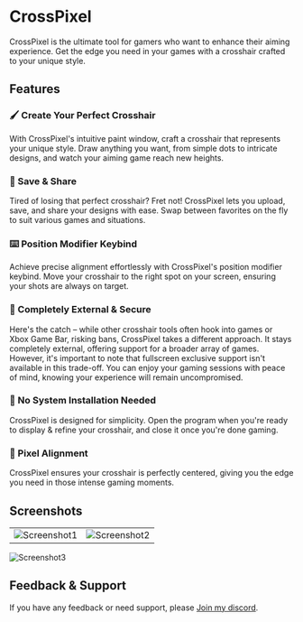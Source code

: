 # CrossPixel

CrossPixel is the ultimate tool for gamers who want to enhance their aiming experience. Get the edge you need in your games with a crosshair crafted to your unique style.

## Features

### 🖌️ Create Your Perfect Crosshair
With CrossPixel's intuitive paint window, craft a crosshair that represents your unique style. Draw anything you want, from simple dots to intricate designs, and watch your aiming game reach new heights.

### 💾 Save & Share
Tired of losing that perfect crosshair? Fret not! CrossPixel lets you upload, save, and share your designs with ease. Swap between favorites on the fly to suit various games and situations.

### ⌨️ Position Modifier Keybind
Achieve precise alignment effortlessly with CrossPixel's position modifier keybind. Move your crosshair to the right spot on your screen, ensuring your shots are always on target.

### 🔌 Completely External & Secure
Here's the catch – while other crosshair tools often hook into games or Xbox Game Bar, risking bans, CrossPixel takes a different approach. It stays completely external, offering support for a broader array of games. However, it's important to note that fullscreen exclusive support isn't available in this trade-off. You can enjoy your gaming sessions with peace of mind, knowing your experience will remain uncompromised.

### 🚫 No System Installation Needed
CrossPixel is designed for simplicity. Open the program when you're ready to display & refine your crosshair, and close it once you're done gaming.

### 🎯 Pixel Alignment
CrossPixel ensures your crosshair is perfectly centered, giving you the edge you need in those intense gaming moments.

## Screenshots

<table>
  <tr>
    <td><img src="https://media.discordapp.net/attachments/1143176304766767174/1143179165412110356/image.png?width=782&height=473" alt="Screenshot1"></td>
    <td><img src="https://media.discordapp.net/attachments/1143176304766767174/1143179166376800387/image_3-fotor-2023082193224.png?width=782&height=473" alt="Screenshot2"></td>
  </tr>
</table>

![Screenshot3](https://cdn.discordapp.com/attachments/361557619217006604/1147322663719678093/image.png)

## Feedback & Support
If you have any feedback or need support, please [Join my discord](https://discord.gg/xPKArQGK7G).

